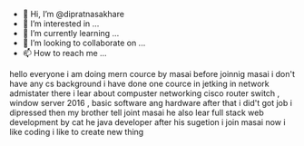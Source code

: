 - 👋 Hi, I’m @dipratnasakhare
- 👀 I’m interested in ...
- 🌱 I’m currently learning ...
- 💞️ I’m looking to collaborate on ...
- 📫 How to reach me ...

<!---
dipratnasakhare/dipratnasakhare is a ✨ special ✨ repository because its `README.md` (this file) appears on your GitHub profile.
You can click the Preview link to take a look at your changes.
--->
hello everyone i am doing mern cource by masai before joinnig masai i don't have any cs background i have done one cource in jetking in network admistater there i lear 
about compuster networking cisco router switch , window server 2016 , basic software ang hardware after that i did't got job i dipressed then my brother tell joint masai
he also lear full stack web development by cat he java developer after his sugetion i join masai now i like coding i like to create new thing 
